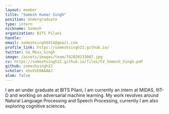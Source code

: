 ```yaml
---
layout: member
title: "Somesh Kumar Singh"
position: Undergraduate
type: intern
nickname: Somesh
organization: BITS Pilani
handle: 
email: someshsingh9414@gmail.com
profile_link: https://someshsingh22.github.io/
twitter: So_Mess_Singh
image: /assets/images/team/782020233007.jpg
cv: https://someshsingh22.github.io/files/CV_Somesh_Singh.pdf
github: someshsingh22
scholar: xhoVsE0AAAAJ
alum: false
---
```


I am an under graduate at BITS Pilani, I am currently an intern at MIDAS, IIIT-D and working on adversarial machine learning. My work revolves around Natural Language Processing and Speech Processing, currently I am also exploring cognitive sciences.